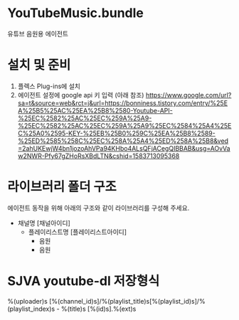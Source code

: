 # YouTubeMusic.bundle
유튜브 음원용 에이전트
# 설치 및 준비
 1. 플렉스 Plug-ins에 설치
 2. 에이전트 설정에 google api 키 입력 (아래 참조)
 https://www.google.com/url?sa=t&source=web&rct=j&url=https://bonniness.tistory.com/entry/%25EA%25B5%25AC%25EA%25B8%2580-Youtube-API-%25EC%2582%25AC%25EC%259A%25A9-%25EC%2582%25AC%25EC%259A%25A9%25EC%2584%25A4%25EC%25A0%2595-KEY-%25EB%25B0%259C%25EA%25B8%2589-%25ED%2585%258C%25EC%258A%25A4%25ED%258A%25B8&ved=2ahUKEwjW4bn1jozoAhVPa94KHbo4ALsQFjACegQIBBAB&usg=AOvVaw2NWR-Pfy67gZHoRsXBdLTN&cshid=1583713095368
 
# 라이브러리 폴더 구조
에이전트 동작을 위해 아래의 구조와 같이 라이브러리를 구성해 주세요.

- 채널명 [채널아이디]
   - 플레이리스트명 [플레이리스트아이디]
      - 음원
      - 음원
      
# SJVA youtube-dl 저장형식
%(uploader)s [%(channel_id)s]/%(playlist_title)s[%(playlist_id)s]/%(playlist_index)s - %(title)s [%(id)s].%(ext)s
